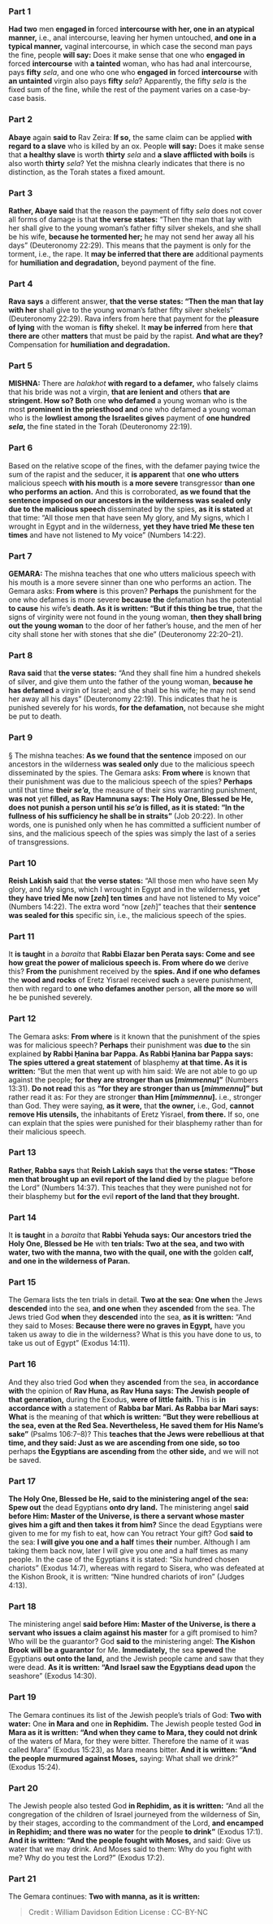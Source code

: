 
### Part 1
<b>Had two</b> men <b>engaged in</b> forced <b>intercourse with her, one in an atypical manner,</b> i.e., anal intercourse, leaving her hymen untouched, <b>and one in a typical manner,</b> vaginal intercourse, in which case the second man pays the fine, people <b>will say:</b> Does it make sense that one who <b>engaged in</b> forced <b>intercourse</b> with <b>a tainted</b> woman, who has had anal intercourse, pays <b>fifty</b> <i>sela</i>, and one who one who <b>engaged in</b> forced <b>intercourse</b> with <b>an untainted</b> virgin also pays <b>fifty</b> <i>sela</i>? Apparently, the fifty <i>sela</i> is the fixed sum of the fine, while the rest of the payment varies on a case-by-case basis.

### Part 2
<b>Abaye</b> again <b>said to</b> Rav Zeira: <b>If so,</b> the same claim can be applied <b>with regard to a slave</b> who is killed by an ox. People <b>will say:</b> Does it make sense that <b>a healthy slave</b> is worth <b>thirty</b> <i>sela</i> and <b>a slave afflicted with boils</b> is also worth <b>thirty</b> <i>sela</i>? Yet the mishna clearly indicates that there is no distinction, as the Torah states a fixed amount.

### Part 3
<b>Rather, Abaye said</b> that the reason the payment of fifty <i>sela</i> does not cover all forms of damage is that <b>the verse states:</b> “Then the man that lay with her shall give to the young woman’s father fifty silver shekels, and she shall be his wife, <b>because he tormented her;</b> he may not send her away all his days” (Deuteronomy 22:29). This means that the payment is only for the torment, i.e., the rape. It <b>may be inferred that there are</b> additional payments for <b>humiliation and degradation,</b> beyond payment of the fine.

### Part 4
<b>Rava says</b> a different answer, <b>that the verse states: “Then the man that lay with her</b> shall give to the young woman’s father fifty silver shekels” (Deuteronomy 22:29). Rava infers from here that payment for the <b>pleasure of lying</b> with the woman is <b>fifty</b> shekel. It <b>may be inferred</b> from here <b>that there are</b> other <b>matters</b> that must be paid by the rapist. <b>And what are they?</b> Compensation for <b>humiliation and degradation.</b>

### Part 5
<strong>MISHNA:</strong> There are <i>halakhot</i> <b>with regard to a defamer,</b> who falsely claims that his bride was not a virgin, <b>that are lenient and</b> others <b>that are stringent. How so? Both</b> one <b>who defamed</b> a young woman who is the most <b>prominent in the priesthood and</b> one who defamed a young woman who is the <b>lowliest among the Israelites gives</b> payment of <b>one hundred <i>sela</i>,</b> the fine stated in the Torah (Deuteronomy 22:19).

### Part 6
Based on the relative scope of the fines, with the defamer paying twice the sum of the rapist and the seducer, it <b>is apparent</b> that <b>one who utters</b> malicious speech <b>with his mouth</b> is <b>a more severe</b> transgressor <b>than one who performs an action.</b> And this is corroborated, <b>as we found that the sentence imposed on our ancestors in the wilderness was sealed only due to the malicious speech</b> disseminated by the spies, <b>as it is stated</b> at that time: “All those men that have seen My glory, and My signs, which I wrought in Egypt and in the wilderness, <b>yet they have tried Me these ten times</b> and have not listened to My voice” (Numbers 14:22).

### Part 7
<strong>GEMARA:</strong> The mishna teaches that one who utters malicious speech with his mouth is a more severe sinner than one who performs an action. The Gemara asks: <b>From where</b> is this proven? <b>Perhaps</b> the punishment for the one who defames is more severe <b>because the</b> defamation has the potential <b>to cause</b> his wife’s <b>death. As it is written: “But if this thing be true,</b> that the signs of virginity were not found in the young woman, <b>then they shall bring out the young woman</b> to the door of her father’s house, and the men of her city shall stone her with stones that she die” (Deuteronomy 22:20–21).

### Part 8
<b>Rava said</b> that <b>the verse states:</b> “And they shall fine him a hundred shekels of silver, and give them unto the father of the young woman, <b>because he has defamed</b> a virgin of Israel; and she shall be his wife; he may not send her away all his days” (Deuteronomy 22:19). This indicates that he is punished severely for his words, <b>for the defamation,</b> not because she might be put to death.

### Part 9
§ The mishna teaches: <b>As we found that the sentence</b> imposed on our ancestors in the wilderness <b>was sealed only</b> due to the malicious speech disseminated by the spies. The Gemara asks: <b>From where</b> is known that their punishment was due to the malicious speech of the spies? <b>Perhaps</b> until that time <b>their <i>se’a</i>,</b> the measure of their sins warranting punishment, <b>was not</b> yet <b>filled, as Rav Hamnuna says: The Holy One, Blessed be He, does not punish a person until his <i>se’a</i> is filled, as it is stated: “In the fullness of his sufficiency he shall be in straits”</b> (Job 20:22). In other words, one is punished only when he has committed a sufficient number of sins, and the malicious speech of the spies was simply the last of a series of transgressions.

### Part 10
<b>Reish Lakish said</b> that <b>the verse states:</b> “All those men who have seen My glory, and My signs, which I wrought in Egypt and in the wilderness, <b>yet they have tried Me now [<i>zeh</i>] ten times</b> and have not listened to My voice” (Numbers 14:22). The extra word “now [<i>zeh</i>]” teaches that their <b>sentence was sealed for this</b> specific sin, i.e., the malicious speech of the spies.

### Part 11
It <b>is taught</b> in a <i>baraita</i> that <b>Rabbi Elazar ben Perata says: Come and see how great the power of malicious speech is. From where do we</b> derive this? <b>From the</b> punishment received by the <b>spies. And if one who defames</b> the <b>wood and rocks</b> of Eretz Yisrael received <b>such</b> a severe punishment, then with regard to <b>one who defames another</b> person, <b>all the more so</b> will he be punished severely.

### Part 12
The Gemara asks: <b>From where</b> is it known that the punishment of the spies was for malicious speech? <b>Perhaps</b> their punishment was <b>due to</b> the sin explained <b>by Rabbi Ḥanina bar Pappa. As Rabbi Ḥanina bar Pappa says: The spies uttered a great statement</b> of blasphemy <b>at that time. As it is written:</b> “But the men that went up with him said: We are not able to go up against the people; <b>for they are stronger than us [<i>mimmennu</i>]”</b> (Numbers 13:31). <b>Do not read</b> this as <b>“for they are stronger than us [<i>mimmennu</i>]” but</b> rather read it as: For they are stronger <b>than Him [<i>mimmennu</i>].</b> i.e., stronger than God. They were saying, <b>as it were,</b> that <b>the owner,</b> i.e., God, <b>cannot remove His utensils,</b> the inhabitants of Eretz Yisrael, <b>from there.</b> If so, one can explain that the spies were punished for their blasphemy rather than for their malicious speech.

### Part 13
<b>Rather, Rabba says</b> that <b>Reish Lakish says</b> that <b>the verse states: “Those men that brought up an evil report of the land died</b> by the plague before the Lord” (Numbers 14:37). This teaches that they were punished not for their blasphemy but <b>for the</b> evil <b>report of the land that they brought.</b>

### Part 14
It <b>is taught</b> in a <i>baraita</i> that <b>Rabbi Yehuda says: Our ancestors tried the Holy One, Blessed be He</b> with <b>ten trials: Two at the sea, and two with water, two with the manna, two with the quail, one with the</b> golden <b>calf, and one in the wilderness of Paran.</b>

### Part 15
The Gemara lists the ten trials in detail. <b>Two at the sea: One when</b> the Jews <b>descended</b> into the sea, <b>and one when</b> they <b>ascended</b> from the sea. The Jews tried God <b>when</b> they <b>descended</b> into the sea, <b>as it is written:</b> “And they said to Moses: <b>Because there were no graves in Egypt,</b> have you taken us away to die in the wilderness? What is this you have done to us, to take us out of Egypt” (Exodus 14:11).

### Part 16
And they also tried God <b>when</b> they <b>ascended</b> from the sea, <b>in accordance with</b> the opinion of <b>Rav Huna, as Rav Huna says: The Jewish people of that generation,</b> during the Exodus, <b>were of little faith.</b> This is <b>in accordance with</b> a statement of <b>Rabba bar Mari. As Rabba bar Mari says: What</b> is the meaning of that <b>which is written: “But they were rebellious at the sea, even at the Red Sea. Nevertheless, He saved them for His Name’s sake”</b> (Psalms 106:7–8)? This <b>teaches that the Jews were rebellious at that time, and they said: Just as we are ascending from one side, so too</b> perhaps <b>the Egyptians are ascending from</b> the <b>other side,</b> and we will not be saved.

### Part 17
<b>The Holy One, Blessed be He, said to the ministering angel of the sea: Spew out</b> the dead Egyptians <b>onto dry land.</b> The ministering angel <b>said before Him: Master of the Universe, is there a servant whose master gives him a gift and then takes it from him?</b> Since the dead Egyptians were given to me for my fish to eat, how can You retract Your gift? God <b>said to</b> the sea: <b>I will give you one and a half</b> times <b>their</b> number. Although I am taking them back now, later I will give you one and a half times as many people. In the case of the Egyptians it is stated: “Six hundred chosen chariots” (Exodus 14:7), whereas with regard to Sisera, who was defeated at the Kishon Brook, it is written: “Nine hundred chariots of iron” (Judges 4:13).

### Part 18
The ministering angel <b>said before Him: Master of the Universe, is there a servant who issues a claim against his master</b> for a gift promised to him? Who will be the guarantor? God <b>said to</b> the ministering angel: <b>The Kishon Brook will be a guarantor</b> for Me. <b>Immediately,</b> the sea <b>spewed</b> the Egyptians <b>out onto the land,</b> and the Jewish people came and saw that they were dead. <b>As it is written: “And Israel saw the Egyptians dead upon</b> the seashore” (Exodus 14:30).

### Part 19
The Gemara continues its list of the Jewish people’s trials of God: <b>Two with water:</b> One <b>in Mara and</b> one <b>in Rephidim.</b> The Jewish people tested God <b>in Mara as it is written: “And when they came to Mara, they could not drink</b> of the waters of Mara, for they were bitter. Therefore the name of it was called Mara” (Exodus 15:23), as Mara means bitter. <b>And it is written: “And the people murmured against Moses,</b> saying: What shall we drink?” (Exodus 15:24).

### Part 20
The Jewish people also tested God <b>in Rephidim, as it is written:</b> “And all the congregation of the children of Israel journeyed from the wilderness of Sin, by their stages, according to the commandment of the Lord, <b>and encamped in Rephidim; and there was no water</b> for the people <b>to drink”</b> (Exodus 17:1). <b>And it is written: “And the people fought with Moses,</b> and said: Give us water that we may drink. And Moses said to them: Why do you fight with me? Why do you test the Lord?” (Exodus 17:2).

### Part 21
The Gemara continues: <b>Two with manna, as it is written:</b>

>Credit : William Davidson Edition
>License : CC-BY-NC